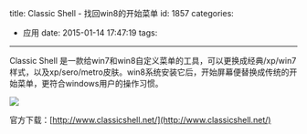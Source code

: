 title: Classic Shell - 找回win8的开始菜单
id: 1857
categories:
  - 应用
date: 2015-01-14 17:47:19
tags:
---

Classic Shell 是一款给win7和win8自定义菜单的工具，可以更换成经典/xp/win7样式，以及xp/sero/metro皮肤。win8系统安装它后，开始屏幕便替换成传统的开始菜单，更符合windows用户的操作习惯。

![](http://pic.pc6.com/up/2012-8/20128822221611366964.jpg)

官方下载：[http://www.classicshell.net/](http://www.classicshell.net/)
